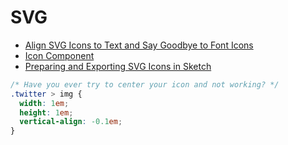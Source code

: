 # SVG

* [Align SVG Icons to Text and Say Goodbye to Font Icons](https://blog.prototypr.io/align-svg-icons-to-text-and-say-goodbye-to-font-icons-d44b3d7b26b4#.1yi4z5g19)
* [Icon Component](http://varun.ca/icon-component/)
* [Preparing and Exporting SVG Icons in Sketch](https://medium.com/sketch-app-sources/preparing-and-exporting-svg-icons-in-sketch-1a3d65b239bb#.hk01w4r4t)

```css
/* Have you ever try to center your icon and not working? */
.twitter > img {
  width: 1em;
  height: 1em;
  vertical-align: -0.1em;
}
```